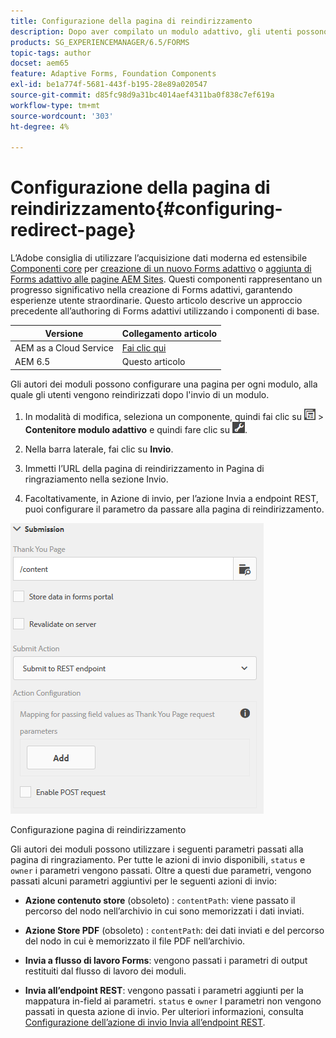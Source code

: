 ```yaml
---
title: Configurazione della pagina di reindirizzamento
description: Dopo aver compilato un modulo adattivo, gli utenti possono essere reindirizzati a una pagina web che gli autori dei moduli possono configurare durante la creazione del modulo.
products: SG_EXPERIENCEMANAGER/6.5/FORMS
topic-tags: author
docset: aem65
feature: Adaptive Forms, Foundation Components
exl-id: be1a774f-5681-443f-b195-28e89a020547
source-git-commit: d85fc98d9a31bc4014aef4311ba0f838c7ef619a
workflow-type: tm+mt
source-wordcount: '303'
ht-degree: 4%

---
```


# Configurazione della pagina di reindirizzamento{#configuring-redirect-page}

<span class="preview"> L’Adobe consiglia di utilizzare l’acquisizione dati moderna ed estensibile [Componenti core](https://experienceleague.adobe.com/docs/experience-manager-core-components/using/adaptive-forms/introduction.html?lang=it) per [creazione di un nuovo Forms adattivo](/help/forms/using/create-an-adaptive-form-core-components.md) o [aggiunta di Forms adattivo alle pagine AEM Sites](/help/forms/using/create-or-add-an-adaptive-form-to-aem-sites-page.md). Questi componenti rappresentano un progresso significativo nella creazione di Forms adattivi, garantendo esperienze utente straordinarie. Questo articolo descrive un approccio precedente all’authoring di Forms adattivi utilizzando i componenti di base. </span>

| Versione | Collegamento articolo |
| -------- | ---------------------------- |
| AEM as a Cloud Service | [Fai clic qui](https://experienceleague.adobe.com/docs/experience-manager-cloud-service/content/forms/adaptive-forms-authoring/authoring-adaptive-forms-foundation-components/configure-submit-actions-and-metadata-submission/configuring-redirect-page.html) |
| AEM 6.5 | Questo articolo |

Gli autori dei moduli possono configurare una pagina per ogni modulo, alla quale gli utenti vengono reindirizzati dopo l&#39;invio di un modulo.

1. In modalità di modifica, seleziona un componente, quindi fai clic su ![a livello di campo](assets/field-level.png) > **Contenitore modulo adattivo** e quindi fare clic su ![cmppr](assets/cmppr.png).

1. Nella barra laterale, fai clic su **Invio**.

1. Immetti l’URL della pagina di reindirizzamento in Pagina di ringraziamento nella sezione Invio.
1. Facoltativamente, in Azione di invio, per l’azione Invia a endpoint REST, puoi configurare il parametro da passare alla pagina di reindirizzamento.

![Configurazione pagina di reindirizzamento](assets/thank-you-setting-1.png)

Configurazione pagina di reindirizzamento

Gli autori dei moduli possono utilizzare i seguenti parametri passati alla pagina di ringraziamento. Per tutte le azioni di invio disponibili, `status` e `owner` i parametri vengono passati. Oltre a questi due parametri, vengono passati alcuni parametri aggiuntivi per le seguenti azioni di invio:

* **Azione contenuto store** (obsoleto) : `contentPath`: viene passato il percorso del nodo nell’archivio in cui sono memorizzati i dati inviati.

* **Azione Store PDF** (obsoleto) : `contentPath`: dei dati inviati e del percorso del nodo in cui è memorizzato il file PDF nell’archivio.

* **Invia a flusso di lavoro Forms**: vengono passati i parametri di output restituiti dal flusso di lavoro dei moduli.

* **Invia all’endpoint REST**: vengono passati i parametri aggiunti per la mappatura in-field ai parametri. `status` e `owner` I parametri non vengono passati in questa azione di invio. Per ulteriori informazioni, consulta [Configurazione dell’azione di invio Invia all’endpoint REST](../../forms/using/configuring-submit-actions.md).
